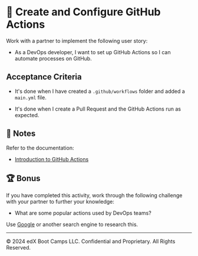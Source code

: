 # 📖 Create and Configure GitHub Actions

Work with a partner to implement the following user story:

* As a DevOps developer, I want to set up GitHub Actions so I can automate processes on GitHub.

## Acceptance Criteria

* It's done when I have created a `.github/workflows` folder and added a `main.yml` file.

* It's done when I create a Pull Request and the GitHub Actions run as expected.

## 📝 Notes

Refer to the documentation:

* [Introduction to GitHub Actions](https://docs.github.com/en/actions/learn-github-actions/introduction-to-github-actions)


## 🏆 Bonus

If you have completed this activity, work through the following challenge with your partner to further your knowledge:

* What are some popular actions used by DevOps teams?

Use [Google](https://www.google.com) or another search engine to research this.

---
© 2024 edX Boot Camps LLC. Confidential and Proprietary. All Rights Reserved.

